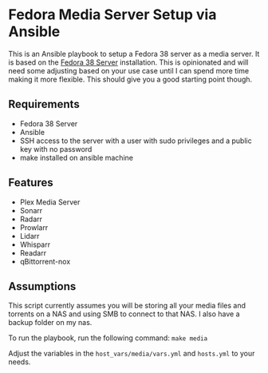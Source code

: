 # Fedora Media Server Setup via Ansible

This is an Ansible playbook to setup a Fedora 38 server as a media server. It is based on the [Fedora 38 Server](https://getfedora.org/en/server/download/) installation. This is opinionated and will need some adjusting based on your use case until I can spend more time making it more flexible. This should give you a good starting point though.

## Requirements
- Fedora 38 Server
- Ansible
- SSH access to the server with a user with sudo privileges and a public key with no password
- make installed on ansible machine

## Features
- Plex Media Server
- Sonarr
- Radarr
- Prowlarr
- Lidarr
- Whisparr
- Readarr
- qBittorrent-nox

## Assumptions
This script currently assumes you will be storing all your media files and torrents on a NAS and using SMB to connect to that NAS. I also have a backup folder on my nas.

To run the playbook, run the following command:
```make media```

Adjust the variables in the `host_vars/media/vars.yml` and `hosts.yml` to your needs.